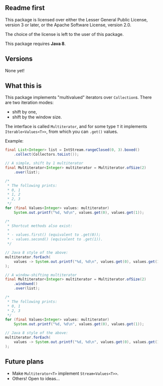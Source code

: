 ## Readme first

This package is licensed over either the Lesser General Public License, version
3 or later, or the Apache Software License, version 2.0.

The choice of the license is left to the user of this package.

This package requires **Java 8**.

## Versions

None yet!

## What this is

This package implements "multivalued" iterators over `Collection`s. There are
two iteration modes:

* shift by one,
* shift by the window size.

The interface is called `Multiterator`, and for some type `T` it implements
`Iterable<Values<T>>`, from which you can `.get()` values.

Example:

```java
final List<Integer> list = IntStream.rangeClosed(0, 3).boxed()
    .collect(Collectors.toList());

// A simple, shift by 1 multiterator
final Multiterator<Integer> multiterator = Multiterator.ofSize(2)
    .over(list);

/*
 * The following prints:
 * 0, 1
 * 1, 2
 * 2, 3
 */
for (final Values<Integer> values: multiterator)
    System.out.printf("%d, %d\n", values.get(0), values.get(1));

/*
 * Shortcut methods also exist:
 *
 * - values.first() (equivalent to .get(0));
 * - values.second() (equivalent to .get(1)).
 */

// Java 8 style of the above:
multiterator.forEach(
    values -> System.out.printf("%d, %d\n", values.get(0), values.get(1))
);

// A window-shifting multiterator
final Multiterator<Integer> multiterator = Multiterator.ofSize(2)
    .windowed()
    .over(list);

/*
 * The following prints:
 * 0, 1
 * 2, 3
 */
for (final Values<Integer> values: multiterator)
    System.out.printf("%d, %d\n", values.get(0), values.get(1));

// Java 8 style of the above:
multiterator.forEach(
    values -> System.out.printf("%d, %d\n", values.get(0), values.get(1))
);
```

## Future plans

* Make `Multiterator<T>` implement `Stream<Values<T>>`.
* Others! Open to ideas...

